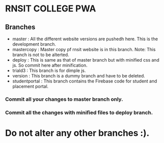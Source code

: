 # RNSIT COLLEGE PWA
## Branches
  - master : All the different website versions are pushedh here. This is the development branch.
  - mastercopy : Master copy pf rnsit website is in this branch. Note: This branch is not to be alterted.
  - deploy : This is same as that of master branch but with minified css and js. So commit here after minification.
  - triald3 : This branch is for dimple js.
  - version : This branch is a dummy branch and have to be deleted.
  - studentportal : This branch contains the Firebase code for student and placement portal.
  
  ### Commit all your changes to master branch only.
  ### Commit all the changes with minified files to deploy branch.
# Do not alter any other branches :).

